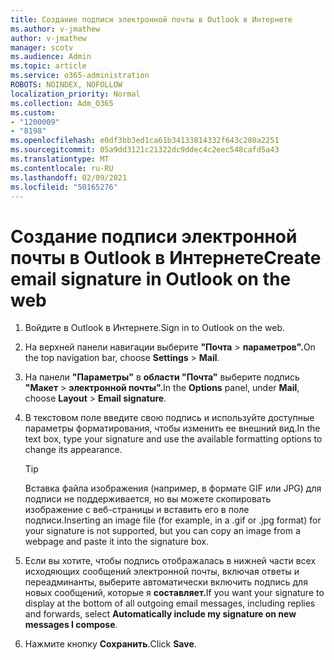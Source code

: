 ```yaml
---
title: Создание подписи электронной почты в Outlook в Интернете
ms.author: v-jmathew
author: v-jmathew
manager: scotv
ms.audience: Admin
ms.topic: article
ms.service: o365-administration
ROBOTS: NOINDEX, NOFOLLOW
localization_priority: Normal
ms.collection: Adm_O365
ms.custom:
- "1200009"
- "8198"
ms.openlocfilehash: e0df3bb3ed1ca61b34133814332f643c280a2251
ms.sourcegitcommit: 05a9dd3121c21322dc9ddec4c2eec548cafd5a43
ms.translationtype: MT
ms.contentlocale: ru-RU
ms.lasthandoff: 02/09/2021
ms.locfileid: "50165276"
---
```

# <a name="create-email-signature-in-outlook-on-the-web"></a><span data-ttu-id="eca3b-102">Создание подписи электронной почты в Outlook в Интернете</span><span class="sxs-lookup"><span data-stu-id="eca3b-102">Create email signature in Outlook on the web</span></span>

1. <span data-ttu-id="eca3b-103">Войдите в Outlook в Интернете.</span><span class="sxs-lookup"><span data-stu-id="eca3b-103">Sign in to Outlook on the web.</span></span>
2. <span data-ttu-id="eca3b-104">На верхней панели навигации выберите **"Почта**  >  **параметров".**</span><span class="sxs-lookup"><span data-stu-id="eca3b-104">On the top navigation bar, choose **Settings** > **Mail**.</span></span>
3. <span data-ttu-id="eca3b-105">На панели **"Параметры"** в **области "Почта"** выберите подпись **"Макет**  >  **электронной почты".**</span><span class="sxs-lookup"><span data-stu-id="eca3b-105">In the **Options** panel, under **Mail**, choose **Layout** > **Email signature**.</span></span>
4. <span data-ttu-id="eca3b-106">В текстовом поле введите свою подпись и используйте доступные параметры форматирования, чтобы изменить ее внешний вид.</span><span class="sxs-lookup"><span data-stu-id="eca3b-106">In the text box, type your signature and use the available formatting options to change its appearance.</span></span>

    > [!TIP]
    > <span data-ttu-id="eca3b-107">Вставка файла изображения (например, в формате GIF или JPG) для подписи не поддерживается, но вы можете скопировать изображение с веб-страницы и вставить его в поле подписи.</span><span class="sxs-lookup"><span data-stu-id="eca3b-107">Inserting an image file (for example, in a .gif or .jpg format) for your signature is not supported, but you can copy an image from a webpage and paste it into the signature box.</span></span>

5. <span data-ttu-id="eca3b-108">Если вы хотите, чтобы подпись отображалась в нижней части всех исходяющих сообщений электронной почты, включая ответы и переадминанты, выберите автоматически включить подпись для новых сообщений, которые я **составляет.**</span><span class="sxs-lookup"><span data-stu-id="eca3b-108">If you want your signature to display at the bottom of all outgoing email messages, including replies and forwards, select **Automatically include my signature on new messages I compose**.</span></span>
6. <span data-ttu-id="eca3b-109">Нажмите кнопку **Сохранить**.</span><span class="sxs-lookup"><span data-stu-id="eca3b-109">Click **Save**.</span></span>
